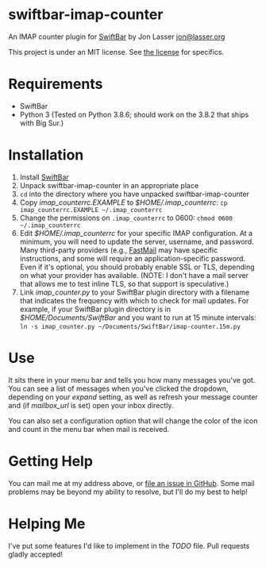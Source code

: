 # swiftbar-imap-counter

An IMAP counter plugin for [SwiftBar](https://github.com/swiftbar/SwiftBar)
by Jon Lasser <jon@lasser.org>

This project is under an MIT license. See [the license](./LICENSE)
for specifics.

# Requirements
* SwiftBar
* Python 3 (Tested on Python 3.8.6; should work on the 3.8.2 that ships
  with Big Sur.)

# Installation

1. Install [SwiftBar](https://github.com/swiftbar/SwiftBar)
1. Unpack swiftbar-imap-counter in an appropriate place
1. `cd` into the directory where you have unpacked swiftbar-imap-counter
1. Copy *imap_counterrc.EXAMPLE* to *$HOME/.imap_counterrc*:
   `cp imap_counterrc.EXAMPLE ~/.imap_counterrc`
1. Change the permissions on `.imap_counterrc` to 0600:
   `chmod 0600 ~/.imap_counterrc`
1. Edit *$HOME/.imap_counterrc* for your specific IMAP configuration. At a
   minimum, you will need to update the server, username, and password.
   Many third-party providers (e.g., [FastMail](https://fastmail.com/)
   may have specific instructions, and some will require an
   application-specific password. Even if it's optional, you should
   probably enable SSL or TLS, depending on what your provider has
   available. (NOTE: I don't have a mail server that allows me to test
   inline TLS, so that support is speculative.)
1. Link *imap_counter.py* to your SwiftBar plugin directory with a
   filename that indicates the frequency with which to check for mail
   updates.  For example, if your SwiftBar plugin directory is in
   *$HOME/Documents/SwiftBar* and you want to run at 15 minute
   intervals:
   `ln -s imap_counter.py ~/Documents/SwiftBar/imap-counter.15m.py`

# Use

It sits there in your menu bar and tells you how many messages you've
got. You can see a list of messages when you've clicked the dropdown,
depending on your *expand* setting, as well as refresh your message
counter and (if *mailbox_url* is set) open your inbox directly.

You can also set a configuration option that will change the color of the
icon and count in the menu bar when mail is received.

# Getting Help

You can mail me at my address above, or
[file an issue in GitHub](https://github.com/disappearinjon/swiftbar-imap-counter/issues).
Some mail problems may be beyond my ability to resolve, but I'll do my
best to help!

# Helping Me

I've put some features I'd like to implement in the *TODO* file. Pull
requests gladly accepted!
